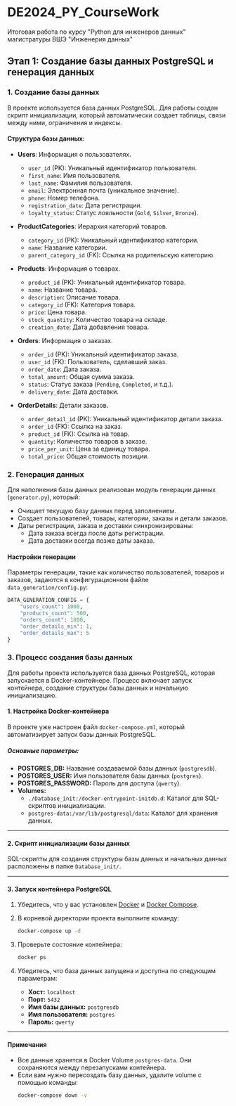 # DE2024_PY_CourseWork
Итоговая работа по курсу "Python для инженеров данных" магистратуры ВШЭ "Инженерия данных"

## Этап 1: Создание базы данных PostgreSQL и генерация данных

### 1. Создание базы данных

В проекте используется база данных PostgreSQL. Для работы создан скрипт инициализации, который автоматически создает таблицы, связи между ними, ограничения и индексы.

#### Структура базы данных:

- **Users**: Информация о пользователях.
  - `user_id` (PK): Уникальный идентификатор пользователя.
  - `first_name`: Имя пользователя.
  - `last_name`: Фамилия пользователя.
  - `email`: Электронная почта (уникальное значение).
  - `phone`: Номер телефона.
  - `registration_date`: Дата регистрации.
  - `loyalty_status`: Статус лояльности (`Gold`, `Silver`, `Bronze`).

- **ProductCategories**: Иерархия категорий товаров.
  - `category_id` (PK): Уникальный идентификатор категории.
  - `name`: Название категории.
  - `parent_category_id` (FK): Ссылка на родительскую категорию.

- **Products**: Информация о товарах.
  - `product_id` (PK): Уникальный идентификатор товара.
  - `name`: Название товара.
  - `description`: Описание товара.
  - `category_id` (FK): Категория товара.
  - `price`: Цена товара.
  - `stock_quantity`: Количество товара на складе.
  - `creation_date`: Дата добавления товара.

- **Orders**: Информация о заказах.
  - `order_id` (PK): Уникальный идентификатор заказа.
  - `user_id` (FK): Пользователь, сделавший заказ.
  - `order_date`: Дата заказа.
  - `total_amount`: Общая сумма заказа.
  - `status`: Статус заказа (`Pending`, `Completed`, и т.д.).
  - `delivery_date`: Дата доставки.

- **OrderDetails**: Детали заказов.
  - `order_detail_id` (PK): Уникальный идентификатор детали заказа.
  - `order_id` (FK): Ссылка на заказ.
  - `product_id` (FK): Ссылка на товар.
  - `quantity`: Количество товаров в заказе.
  - `price_per_unit`: Цена за единицу товара.
  - `total_price`: Общая стоимость позиции.


### 2. Генерация данных

Для наполнения базы данных реализован модуль генерации данных (`generator.py`), который:

- Очищает текущую базу данных перед заполнением.
- Создает пользователей, товары, категории, заказы и детали заказов.
- Даты регистрации, заказа и доставки синхронизированы:
  - Дата заказа всегда после даты регистрации.
  - Дата доставки всегда позже даты заказа.

#### Настройки генерации

Параметры генерации, такие как количество пользователей, товаров и заказов, задаются в конфигурационном файле `data_generation/config.py`:
```python
DATA_GENERATION_CONFIG = {
    "users_count": 1000,
    "products_count": 500,
    "orders_count": 1000,
    "order_details_min": 1,
    "order_details_max": 5
}
```
### 3. Процесс создания базы данных

Для работы проекта используется база данных PostgreSQL, которая запускается в Docker-контейнере. Процесс включает запуск контейнера, создание структуры базы данных и начальную инициализацию.


#### 1. Настройка Docker-контейнера

В проекте уже настроен файл `docker-compose.yml`, который автоматизирует запуск базы данных PostgreSQL. 


##### Основные параметры:
- **POSTGRES_DB:** Название создаваемой базы данных (`postgresdb`).
- **POSTGRES_USER:** Имя пользователя базы данных (`postgres`).
- **POSTGRES_PASSWORD:** Пароль для доступа (`qwerty`).
- **Volumes:**
  - `./Database_init:/docker-entrypoint-initdb.d`: Каталог для SQL-скриптов инициализации.
  - `postgres-data:/var/lib/postgresql/data`: Каталог для хранения данных.

---

#### 2. Скрипт инициализации базы данных

SQL-скрипты для создания структуры базы данных и начальных данных расположены в папке `Database_init/`. 


---

#### 3. Запуск контейнера PostgreSQL

1. Убедитесь, что у вас установлен [Docker](https://www.docker.com/) и [Docker Compose](https://docs.docker.com/compose/).
2. В корневой директории проекта выполните команду:
   ```bash
   docker-compose up -d
   ```

3. Проверьте состояние контейнера:
   ```bash
   docker ps
   ```

4. Убедитесь, что база данных запущена и доступна по следующим параметрам:
   - **Хост:** `localhost`
   - **Порт:** `5432`
   - **Имя базы данных:** `postgresdb`
   - **Имя пользователя:** `postgres`
   - **Пароль:** `qwerty`

---


#### Примечания

- Все данные хранятся в Docker Volume `postgres-data`. Они сохраняются между перезапусками контейнера.
- Если вам нужно пересоздать базу данных, удалите volume с помощью команды:
  ```bash
  docker-compose down -v
  ```
